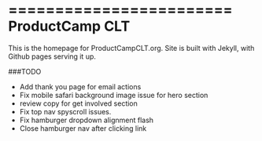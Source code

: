 ========================
ProductCamp CLT
========================

This is the homepage for ProductCampCLT.org. Site is built with Jekyll, with Github pages serving it up.

###TODO
* Add thank you page for email actions
* Fix mobile safari background image issue for hero section
* review copy for get involved section
* Fix top nav spyscroll issues. 
* Fix hamburger dropdown alignment flash
* Close hamburger nav after clicking link